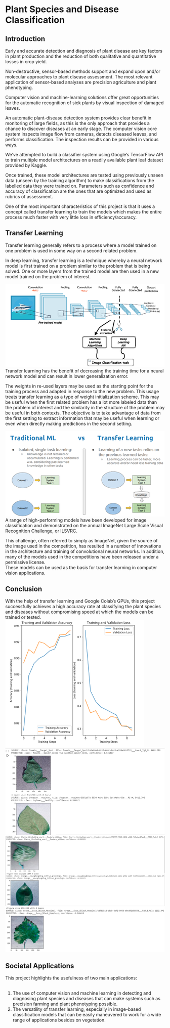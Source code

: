 
# Plant Species and Disease Classification 
## Introduction
Early and accurate detection and diagnosis of plant disease are key factors in plant production and the reduction of both qualitative and quantitative losses in crop yield. 

Non-destructive, sensor-based methods support and expand upon and/or molecular approaches to plant disease assessment. The most relevant application of sensor-based analyses  are precision agriculture and plant phenotyping.

Computer vision and machine-learning solutions offer great opportunities for the automatic recognition of sick plants by visual inspection of damaged leaves.

An automatic plant-disease detection system provides clear benefit in monitoring of large fields, as this is the only approach that provides a chance to discover diseases at an early stage. The computer vision core system inspects image flow from cameras, detects diseased leaves, and performs classification. The inspection results can be provided in various ways.

We’ve attempted to build a classifier system using Google’s TensorFlow API to train multiple model architectures on a readily available plant leaf dataset provided by Kaggle. 

Once trained, these model architectures are tested using previously unseen data (unseen by the training algorithm) to make classifications from the labelled data they were trained on. Parameters such as confidence and accuracy of classification are the ones that are optimized and used as rubrics of assessment. 

One of the most important characteristics of this project is that it uses a concept called transfer learning to train the models which makes the entire process much faster with very little loss in efficiency/accuracy.

## Transfer Learning
Transfer learning generally refers to a process where a model trained on one problem is used in some way on a second related problem.<br>

In deep learning, transfer learning is a technique whereby a neural network model is first trained on a problem similar to the problem that is being solved. 
One or more layers from the trained model are then used in a new model trained on the problem of interest.

![Transfer Learning](images/pdc%202.png)
Transfer learning has the benefit of decreasing the training time for a neural network model and can result in lower generalization error.<br>

The weights in re-used layers may be used as the starting point for the training process and adapted in response to the new problem. This usage treats transfer learning as a type of weight initialization scheme. This may be useful when the first related problem has a lot more labeled data than the problem of interest and the similarity in the structure of the problem may be useful in both contexts. The objective is to take advantage of data from the first setting to extract information that may be useful when learning or even when directly making predictions in the second setting.

![Transfer Learning vs Traditional Machine Learning](images/pdc%201.png)
A range of high-performing models have been developed for image classification and demonstrated on the annual ImageNet Large Scale Visual Recognition Challenge, or ILSVRC.<br>

This challenge, often referred to simply as ImageNet, given the source of the image used in the competition, has resulted in a number of innovations in the architecture and training of convolutional neural networks. In addition, many of the models used in the competitions have been released under a permissive license.<br>
These models can be used as the basis for transfer learning in computer vision applications.

## Conclusion
With the help of transfer learning and Google Colab’s GPUs, this project successfully achieves a high accuracy rate at classifying the plant species and diseases without compromising speed at which the models can be trained or tested. <br>
![Training vs Testing Accuracy](images/pdc%203.png)
![Testing 1](images/pdc%204.png)
![Testing 2](images/pdc%205.png)
![Testing 3](images/pdc%206.png)


## Societal Applications
This project highlights the usefulness of two main applications:<br><br>
1)	The use of computer vision and machine learning in detecting and diagnosing plant species and diseases that can make systems such as precision farming and 
plant phenotyping possible.<br>
2)	The versatility of transfer learning, especially in image-based classification models that can be easily maneuvered to work for a wide range of applications 
besides on vegetation.
